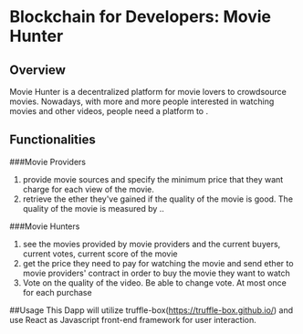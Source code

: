 # Blockchain for Developers: Movie Hunter

## Overview

Movie Hunter is a decentralized platform for movie lovers to crowdsource movies. Nowadays, with more and more people interested in watching movies and other videos, people need a platform to . 

## Functionalities
###Movie Providers
1. provide movie sources and specify the minimum price that they want charge for each view of the movie. 
2. retrieve the ether they've gained if the quality of the movie is good. The quality of the movie is measured by ..


###Movie Hunters
1. see the movies provided by movie providers and the current buyers, current votes, current score of the movie
2. get the price they need to pay for watching the movie and send ether to movie providers' contract in order to buy the movie they want to watch
3. Vote on the quality of the video. Be able to change vote. At most once for each purchase


##Usage
This Dapp will utilize truffle-box(https://truffle-box.github.io/) and use React as Javascript front-end framework for user interaction. 
